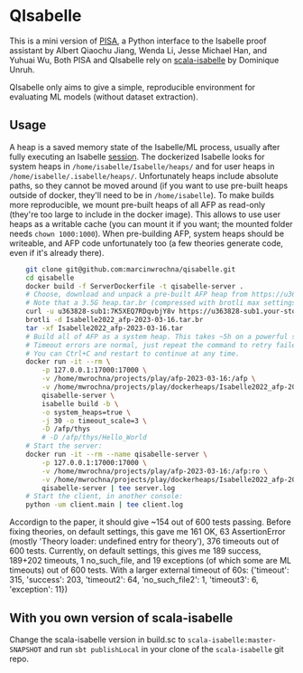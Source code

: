 # QIsabelle
This is a mini version of [PISA](https://github.com/albertqjiang/Portal-to-ISAbelle),
a Python interface to the Isabelle proof assistant by Albert Qiaochu Jiang, Wenda Li, Jesse Michael Han, and Yuhuai Wu,
Both PISA and QIsabelle rely on [scala-isabelle](https://github.com/dominique-unruh/scala-isabelle) by Dominique Unruh.

QIsabelle only aims to give a simple, reproducible environment for evaluating ML models (without dataset extraction).

## Usage
A heap is a saved memory state of the Isabelle/ML process, usually after fully executing
an Isabelle [session](https://isabelle.in.tum.de/doc/system.pdf).
The dockerized Isabelle looks for system heaps in `/home/isabelle/Isabelle/heaps/`
and for user heaps in `/home/isabelle/.isabelle/heaps/`.
Unfortunately heaps include absolute paths, so they cannot be moved around
(if you want to use pre-built heaps outside of docker, they'll need to be in `/home/isabelle`).
To make builds more reproducible, we mount pre-built heaps of all AFP as read-only
(they're too large to include in the docker image).
This allows to use user heaps as a writable cache (you can mount it if you want; the mounted folder needs `chown 1000:1000`).
When pre-building AFP, system heaps should be writeable, and AFP code unfortunately too (a few theories generate code, even if it's already there).

```bash
    git clone git@github.com:marcinwrochna/qisabelle.git
    cd qisabelle
    docker build -f ServerDockerfile -t qisabelle-server .
    # Choose, download and unpack a pre-built AFP heap from https://u363828-sub1:7K5XEQ7RDqvbjY8v@u363828-sub1.your-storagebox.de/
    # Note that a 3.5G heap.tar.br (compressed with brotli max settings) is 39G unpacked (11G gzipped).
    curl -u u363828-sub1:7K5XEQ7RDqvbjY8v https://u363828-sub1.your-storagebox.de/Isabelle2022_afp-2023-03-16.tar.br -O
    brotli -d Isabelle2022_afp-2023-03-16.tar.br
    tar -xf Isabelle2022_afp-2023-03-16.tar
    # Build all of AFP as a system heap. This takes ~5h on a powerful server.
    # Timeout errors are normal, just repeat the command to retry failed sessions.
    # You can Ctrl+C and restart to continue at any time.
    docker run -it --rm \
        -p 127.0.0.1:17000:17000 \
        -v /home/mwrochna/projects/play/afp-2023-03-16:/afp \
        -v /home/mwrochna/projects/play/dockerheaps/Isabelle2022_afp-2023-03-16:/home/isabelle/Isabelle/heaps \
        qisabelle-server \
        isabelle build -b \
        -o system_heaps=true \
        -j 30 -o timeout_scale=3 \
        -D /afp/thys
        # -D /afp/thys/Hello_World
    # Start the server:
    docker run -it --rm --name qisabelle-server \
        -p 127.0.0.1:17000:17000 \
        -v /home/mwrochna/projects/play/afp-2023-03-16:/afp:ro \
        -v /home/mwrochna/projects/play/dockerheaps/Isabelle2022_afp-2023-03-16:/home/isabelle/Isabelle/heaps:ro \
        qisabelle-server | tee server.log
    # Start the client, in another console:
    python -um client.main | tee client.log
```
Accordign to the paper, it should give ~154 out of 600 tests passing.
Before fixing theories, on default settings, this gave me 161 OK, 63 AssertionError (mostly 'Theory loader: undefined entry for theory'), 376 timeouts out of 600 tests.
Currently, on default settings, this gives me 189 success, 189+202 timeouts, 1 no_such_file,  and 19 exceptions (of which some are ML timeouts) out of 600 tests.
With a larger external timeout of 60s: {'timeout': 315, 'success': 203, 'timeout2': 64, 'no_such_file2': 1, 'timeout3': 6, 'exception': 11})



## With you own version of scala-isabelle
Change the scala-isabelle version in build.sc to `scala-isabelle:master-SNAPSHOT`
and run `sbt publishLocal` in your clone of the `scala-isabelle` git repo.